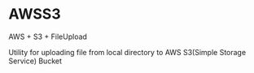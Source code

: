# AWSS3
AWS + S3 + FileUpload

  Utility for uploading file from local directory to AWS S3(Simple Storage Service) Bucket
